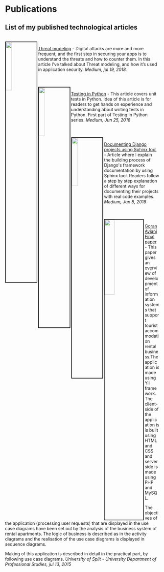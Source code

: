# Publications



## List of my published technological articles



<br>


<img src="https://cdn-images-1.medium.com/max/800/1*ifhHAX50eGNx801vofFtPQ.jpeg" align="left" border="2" width="20%"/>

[Threat modeling](https://medium.com/@goranaviani/threat-modeling-317b375548da) - Digital attacks are more and more frequent, and the first step in securing your apps is to understand the threats and how to counter them. In this article I’ve talked about Threat modeling, and how it’s used in application security. _Medium, jul 19, 2018._


<br>
<br>
<img src="https://cdn-images-1.medium.com/max/1400/1*MQQFG3SfXfX6VkkmC3quiQ.jpeg" align="left" border="2" width="20%"/>

[Testing in Python](https://medium.com/@goranaviani/testing-in-python-c6b903eb247d) - This article covers unit tests in Python. Idea of this article is for readers to get hands on experience and understanding about writing tests in Python.
First part of Testing in Python series. _Medium, Jun 25, 2018_

<br>
<br>
<img src="https://cdn-images-1.medium.com/max/800/1*aBjEUaDShrMB9RFqbl_saQ.jpeg" align="left" border="2" width="20%"/>

[Documenting Django projects using Sphinx tool](https://medium.com/@goranaviani/sphinx-for-django-documentation-2454e924b3bc) - Article where I explain the building process of Django's framework documentation by using Sphinx tool. Readers follow a step by step explanation of different ways for documenting their projects  with real code examples. _Medium, Jun 8, 2018_

<br>
<br>

<img src="https://lh3.googleusercontent.com/rTkg3QJtR_0Clq5KZHUOXYyc_mdwHyxx4jZcgnobguYb9teZlvBVxrdSQ59coFsi44vBYcA5j5SrvmcmnIIdl9hbXR2mNfCwdXjgqrX0WtlE5xHu77VYrMvgRIGY8OMLg5YzKq9IUZu856rwesghuiomn5sYeRC2TaJI2Gy161An6vwFRXe4Vy9h3KcXEPPur8p7GAou-3C0wZnFPXrx1D39ltBRzmRyOG58GtenpHM5jltp6vhDt73MRUaLuQbhU76gZuOREuyn3cuE2bUlba-RCZ0ZRlexzp7x2hysyRfRx3IURbHFBGtrqfJ3yx_IJRMl0Cdogz3QwUYdCAVAy0Ko2TXsVB42r0ixwJe_PoRTFe8dQwkxaKUEUHzpjBCVfGDIZJJ5TR0L_d9mYiQoIPSppxfXFpMwZ0mqvp39gFGtTF9kfBkKQZkLRYA7AQsquKNPys6RjWmT87uCx32TfdSgDSdAbQq3NbtbrIEkEB-a4EYD1SQIMYOjksWrKp0bFjYPANLZs5-OsW_bAV2gaXL138pfsxUEt_NfzElm5m9JsWJLexLW9-gh7fRYVz0J3GHXLrS4IUDF8n-GS5UUqIg2_jEN9V_cM54jhIY=w658-h928-no" align="left" border="2" width="25%"/>

[Goran Aviani Final paper](https://drive.google.com/file/d/1soJI8C6pcm9K0l4A9W3z2KbWv9rNM5Uz/view?usp=sharing) - This paper gives an overview of development
 of information systems that support tourist accommodation rental business.The application is made using Yii framework. The client-side of the application is 
is built using HTML and CSS and server side is made using PHP and MySQL. 

The objectives of the application (processing user requests) that are displayed
in the use case diagrams have been set out by the analysis of the business system of rental apartments. The logic of business 
is described as in the activity diagrams and the realisation of the use case diagrams is displayed in sequence diagrams. 

Making of this application is described in detail in the practical part, by following use case diagrams. 
_University of Split - University Department of Professional Studies, jul 13, 2015_
